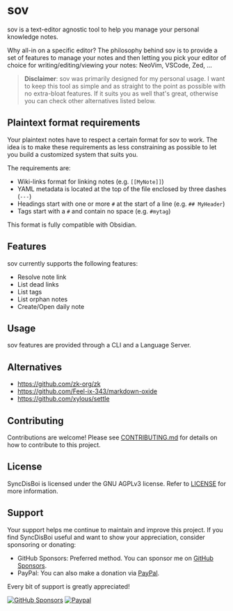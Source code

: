 # sov

sov is a text-editor agnostic tool to help you manage your personal knowledge notes.

Why all-in on a specific editor? The philosophy behind sov is to provide a set of features to manage your notes and then letting you pick your editor of choice for writing/editing/viewing your notes: NeoVim, VSCode, Zed, ...

> **Disclaimer**: sov was primarily designed for my personal usage. I want to keep this tool as simple and as straight to the point as possible with no extra-bloat features. If it suits you as well that's great, otherwise you can check other alternatives listed below.

## Plaintext format requirements

Your plaintext notes have to respect a certain format for sov to work.
The idea is to make these requirements as less constraining as possible to let you build a customized system that suits you.

The requirements are:
- Wiki-links format for linking notes (e.g. `[[MyNote]]`)
- YAML metadata is located at the top of the file enclosed by three dashes (`---`)
- Headings start with one or more `#` at the start of a line (e.g. `## MyHeader`)
- Tags start with a `#` and contain no space (e.g. `#mytag`)

This format is fully compatible with Obsidian.

## Features

sov currently supports the following features:
- Resolve note link
- List dead links
- List tags
- List orphan notes
- Create/Open daily note

## Usage

sov features are provided through a CLI and a Language Server.

## Alternatives

- https://github.com/zk-org/zk
- https://github.com/Feel-ix-343/markdown-oxide
- https://github.com/xylous/settle

## Contributing

Contributions are welcome! Please see [CONTRIBUTING.md](CONTRIBUTING.md) for details on how to contribute to this project.

## License

SyncDisBoi is licensed under the GNU AGPLv3 license. Refer to [LICENSE](LICENSE.txt) for more information.

## Support

Your support helps me continue to maintain and improve this project. If you find SyncDisBoi useful and want to show your appreciation, consider sponsoring or donating:
- GitHub Sponsors: Preferred method. You can sponsor me on [GitHub Sponsors](https://github.com/sponsors/SilentVoid13). 
- PayPal: You can also make a donation via [PayPal](https://www.paypal.com/donate?hosted_button_id=U2SRGAFYXT32Q).

Every bit of support is greatly appreciated!

[![GitHub Sponsors](https://img.shields.io/github/sponsors/silentvoid13?label=Sponsor&logo=GitHub%20Sponsors&style=for-the-badge)](https://github.com/sponsors/silentvoid13)
[![Paypal](https://img.shields.io/badge/paypal-silentvoid13-yellow?style=social&logo=paypal)](https://www.paypal.com/donate?hosted_button_id=U2SRGAFYXT32Q)
